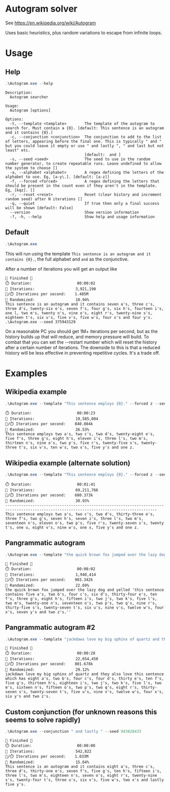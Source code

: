 # Autogram solver
See https://en.wikipedia.org/wiki/Autogram

Uses basic heuristics, plus random variations to escape from infinite loops.

# Usage

## Help
```powershell
.\Autogram.exe --help
```
```
Description:
  Autogram searcher

Usage:
  Autogram [options]

Options:
  -t, --template <template>        The template of the autogram to search for. Must contain a {0}. [default: This sentence is an autogram and it contains {0}.]
  -c, --conjunction <conjunction>  The conjunction to add to the list of letters, appearing before the final one. This is typically " and " but you could leave it empty or use " and lastly ", " and last but not least" etc.
                                   [default:  and ]
  -s, --seed <seed>                The seed to use in the random number generator, to create repeatable runs. Leave undefined to allow the system to choose []
  -a, --alphabet <alphabet>        A regex defining the letters of the alphabet to use. Eg, [a-y\.]. [default: [a-z]]
  -f, --forced <forced>            A regex defining the letters that should be present in the count even if they aren't in the template. Eg, [kqz]. []
  -r, --reset <reset>              Reset (clear history and increment random seed) after N iterations []
  -q, --quiet                      If true then only a final success will be shown [default: False]
  --version                        Show version information
  -?, -h, --help                   Show help and usage information
```

## Default
```powershell
.\Autogram.exe
```
This will run using the template `This sentence is an autogram and it contains {0}.`, the full alphabet and ` and ` as the conjunctive.

After a number of iterations you will get an output like
```
🎉 Finished 🎉
⏱️ Duration:                    00:00:02
🔁 Iterations:                  3,921,190
🔁/⏱️ Iterations per second:    1.485M
🎲 Randomized:                  10.94%
This sentence is an autogram and it contains seven a's, three c's, three d's, twenty-six e's, seven f's, four g's, six h's, fourteen i's, one l, two m's, twenty n's, nine o's, eight r's, twenty-nine s's, eighteen t's, six u's, five v's, five w's, four x's and four y's.
.\Autogram.exe --seed 375943129
```

On a reasonable PC you should get 1M+ iterations per second, but as the history builds up that will reduce, and memory pressure will build. To combat that you can set the --restart number which will reset the history after a certain number of iterations. The downside to this is that a reduced history will be less effective in preventing repetitive cycles. It's a trade off.

# Examples

## Wikipedia example
```powershell
.\Autogram.exe --template "This sentence employs {0}." --forced z --seed 1745959527
```
```🎉 Finished 🎉
⏱️ Duration:                    00:00:23
🔁 Iterations:                  19,585,004
🔁/⏱️ Iterations per second:    840.804k
🎲 Randomized:                  26.53%
This sentence employs two a's, two c's, two d's, twenty-eight e's, five f's, three g's, eight h's, eleven i's, three l's, two m's, thirteen n's, nine o's, two p's, five r's, twenty-five s's, twenty-three t's, six v's, ten w's, two x's, five y's and one z.
```

## Wikipedia example (alternate solution)
```powershell
.\Autogram.exe --template "This sentence employs {0}." --forced z --seed 956257669
```
```🎉 Finished 🎉
⏱️ Duration:                    00:01:41
🔁 Iterations:                  69,211,766
🔁/⏱️ Iterations per second:    680.373k
🎲 Randomized:                  30.93%
-----------------------------------------------------------------------------------------------------------------------------------------
This sentence employs two a's, two c's, two d's, thirty-three e's, three f's, two g's, seven h's, seven i's, three l's, two m's, seventeen n's, eleven o's, two p's, five r's, twenty-seven s's, twenty t's, one u, eight v's, nine w's, one x, five y's and one z.
```

## Pangrammatic autogram
```powershell
.\Autogram.exe --template "the quick brown fox jumped over the lazy dog and yelled 'this sentence contains {0}.'" --seed 35875715
```
```
🎉 Finished 🎉
⏱️ Duration:                    00:00:02
🔁 Iterations:                  1,940,414
🔁/⏱️ Iterations per second:    903.342k
🎲 Randomized:                  22.69%
the quick brown fox jumped over the lazy dog and yelled 'this sentence contains five a's, two b's, four c's, six d's, thirty-four e's, ten f's, three g's, eight h's, fifteen i's, two j's, two k's, five l's, two m's, twenty-one n's, seventeen o's, two p's, two q's, nine r's, thirty-five s's, twenty-seven t's, six u's, nine v's, twelve w's, four x's, seven y's and two z's.''
```

## Pangrammatic autogram #2
```powershell
.\Autogram.exe --template "jackdaws love my big sphinx of quartz and they also love this sentence which has {0}." --seed 713122846
```
```
🎉 Finished 🎉
⏱️ Duration:                    00:00:28
🔁 Iterations:                  22,654,450
🔁/⏱️ Iterations per second:    801.678k
🎲 Randomized:                  29.12%
jackdaws love my big sphinx of quartz and they also love this sentence which has eight a's, two b's, four c's, four d's, thirty e's, ten f's, five g's, thirteen h's, eighteen i's, two j's, two k's, five l's, two m's, sixteen n's, fifteen o's, two p's, two q's, eight r's, thirty-seven s's, twenty-seven t's, five u's, nine v's, twelve w's, four x's, six y's and two z's.
```


## Custom conjunction (for unknown reasons this seems to solve rapidly)
```powershell
.\Autogram.exe --conjunction " and lastly " --seed 943828433
```
```
🎉 Finished 🎉
⏱️ Duration:                    00:00:00
🔁 Iterations:                  542,822
🔁/⏱️ Iterations per second:    1.033M
🎲 Randomized:                  15.64%
This sentence is an autogram and it contains eight a's, three c's, three d's, thirty-one e's, seven f's, five g's, ten h's, fifteen i's, three l's, two m's, eighteen n's, seven o's, eight r's, twenty-nine s's, twenty-four t's, three u's, six v's, five w's, two x's and lastly five y's.
```
